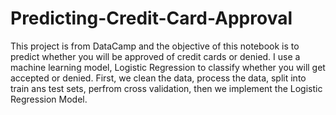 # Predicting-Credit-Card-Approval

This project is from DataCamp and the objective of this notebook is to predict whether you will be approved of credit cards or denied. I use a machine learning model, Logistic Regression to classify whether you will get accepted or denied. First, we clean the data, process the data, split into train ans test sets, perfrom cross validation, then we implement the Logistic Regression Model.
